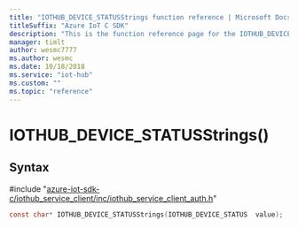 ```yaml
---                             
title: "IOTHUB_DEVICE_STATUSStrings function reference | Microsoft Docs" 
titleSuffix: "Azure IoT C SDK"            
description: "This is the function reference page for the IOTHUB_DEVICE_STATUSStrings() function in the Azure IoT C SDK. This SDK is used with Azure IoT Hub and Azure IoT Hub Device Provisioning Service"            
manager: timlt                 
author: wesmc7777              
ms.author: wesmc               
ms.date: 10/18/2018                    
ms.service: "iot-hub"             
ms.custom: ""                
ms.topic: "reference"        
---                            
```


# IOTHUB_DEVICE_STATUSStrings()

## Syntax

\#include "[azure-iot-sdk-c/iothub_service_client/inc/iothub_service_client_auth.h](../iothub-service-client-auth-h.md)"  
```C
const char* IOTHUB_DEVICE_STATUSStrings(IOTHUB_DEVICE_STATUS  value);
```

